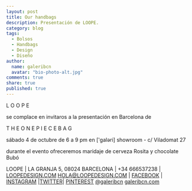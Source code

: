 ```yaml
---
layout: post
title: Our handbags
description: Presentación de LOOPE.
category: blog
tags: 
  - Bolsos
  - Handbags
  - Design
  - Diseño
author: 
  name: galeribcn
  avatar: "bio-photo-alt.jpg"
comments: true
share: true
published: true
---
```


L O O P E
 
se complace en invitaros a la presentación en Barcelona de

T H E O N E P I E C E B A G

sábado 4 de octubre de 6 a 9 pm en ['galəri] showroom - c/ Viladomat 27

durante el evento ofreceremos maridaje de cerveza Rosita y chocolate Bubó
 
LOOPE | LA GRANJA 5, 08024 BARCELONA | +34 666537238 | [LOOPEDESIGN.COM](http://www.loopedesign.com/)
HOLA@LOOPEDESIGN.COM | [FACEBOOK](https://www.facebook.com/loopedesign) | [INSTAGRAM](http://instagram.com/loopedesign) |[TWITTER](https://twitter.com/loopedesign)| [PINTEREST](http://www.pinterest.com/loopedesign/)
[@galeribcn](http://instagram.com/galeribcn) [galeribcn.com](www.galeribcn.com)
